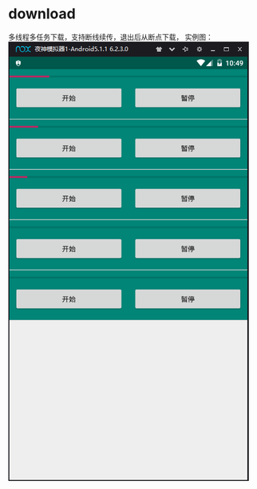 # download
多线程多任务下载，支持断线续传，退出后从断点下载，
实例图：
![图片说明1](https://github.com/xfhomedream/download/blob/master/img/img.png)

